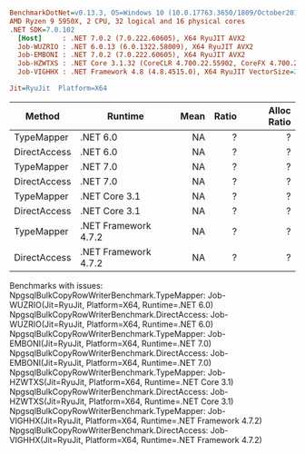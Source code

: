 ``` ini

BenchmarkDotNet=v0.13.3, OS=Windows 10 (10.0.17763.3650/1809/October2018Update/Redstone5), VM=Hyper-V
AMD Ryzen 9 5950X, 2 CPU, 32 logical and 16 physical cores
.NET SDK=7.0.102
  [Host]     : .NET 7.0.2 (7.0.222.60605), X64 RyuJIT AVX2
  Job-WUZRIO : .NET 6.0.13 (6.0.1322.58009), X64 RyuJIT AVX2
  Job-EMBONI : .NET 7.0.2 (7.0.222.60605), X64 RyuJIT AVX2
  Job-HZWTXS : .NET Core 3.1.32 (CoreCLR 4.700.22.55902, CoreFX 4.700.22.56512), X64 RyuJIT AVX2
  Job-VIGHHX : .NET Framework 4.8 (4.8.4515.0), X64 RyuJIT VectorSize=256

Jit=RyuJit  Platform=X64  

```
|       Method |              Runtime | Mean | Ratio | Alloc Ratio |
|------------- |--------------------- |-----:|------:|------------:|
|   TypeMapper |             .NET 6.0 |   NA |     ? |           ? |
| DirectAccess |             .NET 6.0 |   NA |     ? |           ? |
|   TypeMapper |             .NET 7.0 |   NA |     ? |           ? |
| DirectAccess |             .NET 7.0 |   NA |     ? |           ? |
|   TypeMapper |        .NET Core 3.1 |   NA |     ? |           ? |
| DirectAccess |        .NET Core 3.1 |   NA |     ? |           ? |
|   TypeMapper | .NET Framework 4.7.2 |   NA |     ? |           ? |
| DirectAccess | .NET Framework 4.7.2 |   NA |     ? |           ? |

Benchmarks with issues:
  NpgsqlBulkCopyRowWriterBenchmark.TypeMapper: Job-WUZRIO(Jit=RyuJit, Platform=X64, Runtime=.NET 6.0)
  NpgsqlBulkCopyRowWriterBenchmark.DirectAccess: Job-WUZRIO(Jit=RyuJit, Platform=X64, Runtime=.NET 6.0)
  NpgsqlBulkCopyRowWriterBenchmark.TypeMapper: Job-EMBONI(Jit=RyuJit, Platform=X64, Runtime=.NET 7.0)
  NpgsqlBulkCopyRowWriterBenchmark.DirectAccess: Job-EMBONI(Jit=RyuJit, Platform=X64, Runtime=.NET 7.0)
  NpgsqlBulkCopyRowWriterBenchmark.TypeMapper: Job-HZWTXS(Jit=RyuJit, Platform=X64, Runtime=.NET Core 3.1)
  NpgsqlBulkCopyRowWriterBenchmark.DirectAccess: Job-HZWTXS(Jit=RyuJit, Platform=X64, Runtime=.NET Core 3.1)
  NpgsqlBulkCopyRowWriterBenchmark.TypeMapper: Job-VIGHHX(Jit=RyuJit, Platform=X64, Runtime=.NET Framework 4.7.2)
  NpgsqlBulkCopyRowWriterBenchmark.DirectAccess: Job-VIGHHX(Jit=RyuJit, Platform=X64, Runtime=.NET Framework 4.7.2)
